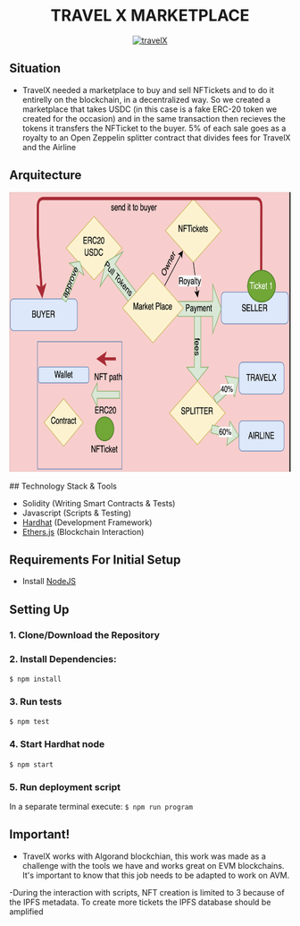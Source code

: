 <h1 align="center">TRAVEL X MARKETPLACE </h1>

<p align="center" background="white">
    <p align="center">  <a href="https://www.travelx.io/" target="_blank" rel="noreferrer"> <img src="https://www.travelx.io/wp-content/uploads/2022/02/logo-white.svg" alt="travelX" width="200" height="200"/> </a>
</p>

## Situation

- TravelX needed a marketplace to buy and sell NFTickets and to do it entirelly on the blockchain, in a decentralized way. So we created a marketplace that takes USDC (in this case is a fake ERC-20 token we created for the occasion) and in the same transaction then recieves the tokens it transfers the NFTicket to the buyer. 5% of each sale goes as a royalty to an Open Zeppelin splitter contract that divides fees for TravelX and the Airline

## Arquitecture

<p align="center">
<img src="./arch.png" alt="arch" width="700" height="500">
</p>
## Technology Stack & Tools

- Solidity (Writing Smart Contracts & Tests)
- Javascript (Scripts & Testing)
- [Hardhat](https://hardhat.org/) (Development Framework)
- [Ethers.js](https://docs.ethers.io/v5/) (Blockchain Interaction)

## Requirements For Initial Setup

- Install [NodeJS](https://nodejs.org/en/)

## Setting Up

### 1. Clone/Download the Repository

### 2. Install Dependencies:

`$ npm install`

### 3. Run tests

`$ npm test`

### 4. Start Hardhat node

`$ npm start`

### 5. Run deployment script

In a separate terminal execute:
`$ npm run program`

## Important!

- TravelX works with Algorand blockchian, this work was made as a challenge with the tools we have and works great on EVM blockchains. It's important to know that this job needs to be adapted to work on AVM.

-During the interaction with scripts, NFT creation is limited to 3 because of the IPFS metadata. To create more tickets the IPFS database should be amplified
